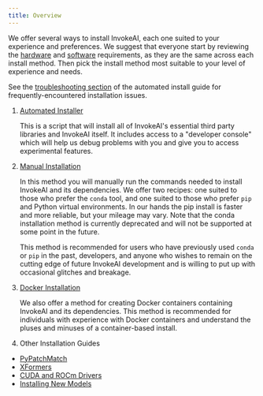 ```yaml
---
title: Overview
---
```


We offer several ways to install InvokeAI, each one suited to your
experience and preferences. We suggest that everyone start by
reviewing the
[hardware](010_INSTALL_AUTOMATED.md#hardware_requirements) and
[software](010_INSTALL_AUTOMATED.md#software_requirements)
requirements, as they are the same across each install method. Then
pick the install method most suitable to your level of experience and
needs.

See the [troubleshooting
section](010_INSTALL_AUTOMATED.md#troubleshooting) of the automated
install guide for frequently-encountered installation issues.

1. [Automated Installer](010_INSTALL_AUTOMATED.md)

    This is a script that will install all of InvokeAI's essential
    third party libraries and InvokeAI itself. It includes access to a
    "developer console" which will help us debug problems with you and
    give you to access experimental features.

2. [Manual Installation](020_INSTALL_MANUAL.md)

    In this method you will manually run the commands needed to install
    InvokeAI and its dependencies. We offer two recipes: one suited to
    those who prefer the `conda` tool, and one suited to those who prefer
    `pip` and Python virtual environments. In our hands the pip install
    is faster and more reliable, but your mileage may vary. 
    Note that the conda installation method is currently deprecated and 
    will not be supported at some point in the future.

    This method is recommended for users who have previously used `conda`
    or `pip` in the past, developers, and anyone who wishes to remain on
    the cutting edge of future InvokeAI development and is willing to put
    up with occasional glitches and breakage.

3. [Docker Installation](040_INSTALL_DOCKER.md)

    We also offer a method for creating Docker containers containing
    InvokeAI and its dependencies. This method is recommended for
    individuals with experience with Docker containers and understand
    the pluses and minuses of a container-based install.

4. Other Installation Guides
- [PyPatchMatch](installation/060_INSTALL_PATCHMATCH.md)
- [XFormers](installation/070_INSTALL_XFORMERS.md)
- [CUDA and ROCm Drivers](installation/030_INSTALL_CUDA_AND_ROCM.md)
- [Installing New Models](installation/050_INSTALLING_MODELS.md)
